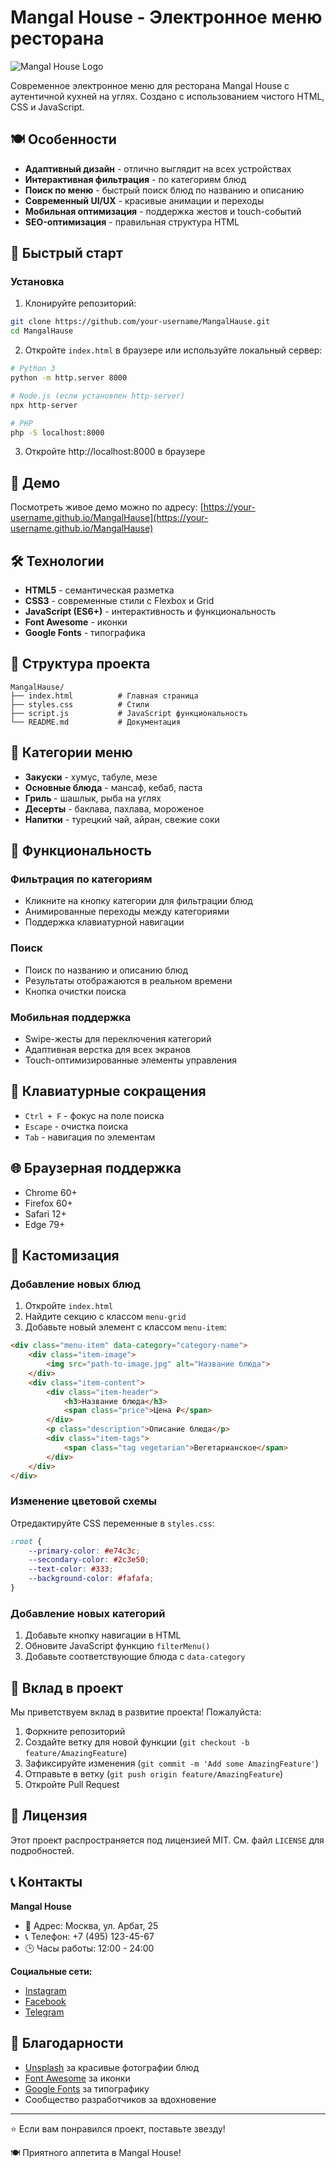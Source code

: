 # Mangal House - Электронное меню ресторана

![Mangal House Logo](https://img.shields.io/badge/Mangal%20House-Restaurant%20Menu-red?style=for-the-badge&logo=fire)

Современное электронное меню для ресторана Mangal House с аутентичной кухней на углях. Создано с использованием чистого HTML, CSS и JavaScript.

## 🍽️ Особенности

- **Адаптивный дизайн** - отлично выглядит на всех устройствах
- **Интерактивная фильтрация** - по категориям блюд
- **Поиск по меню** - быстрый поиск блюд по названию и описанию
- **Современный UI/UX** - красивые анимации и переходы
- **Мобильная оптимизация** - поддержка жестов и touch-событий
- **SEO-оптимизация** - правильная структура HTML

## 🚀 Быстрый старт

### Установка

1. Клонируйте репозиторий:
```bash
git clone https://github.com/your-username/MangalHause.git
cd MangalHause
```

2. Откройте `index.html` в браузере или используйте локальный сервер:
```bash
# Python 3
python -m http.server 8000

# Node.js (если установлен http-server)
npx http-server

# PHP
php -S localhost:8000
```

3. Откройте http://localhost:8000 в браузере

## 📱 Демо

Посмотреть живое демо можно по адресу: [https://your-username.github.io/MangalHause](https://your-username.github.io/MangalHause)

## 🛠️ Технологии

- **HTML5** - семантическая разметка
- **CSS3** - современные стили с Flexbox и Grid
- **JavaScript (ES6+)** - интерактивность и функциональность
- **Font Awesome** - иконки
- **Google Fonts** - типографика

## 📂 Структура проекта

```
MangalHause/
├── index.html          # Главная страница
├── styles.css          # Стили
├── script.js           # JavaScript функциональность
└── README.md           # Документация
```

## 🎨 Категории меню

- **Закуски** - хумус, табуле, мезе
- **Основные блюда** - мансаф, кебаб, паста
- **Гриль** - шашлык, рыба на углях
- **Десерты** - баклава, пахлава, мороженое
- **Напитки** - турецкий чай, айран, свежие соки

## 🔧 Функциональность

### Фильтрация по категориям
- Кликните на кнопку категории для фильтрации блюд
- Анимированные переходы между категориями
- Поддержка клавиатурной навигации

### Поиск
- Поиск по названию и описанию блюд
- Результаты отображаются в реальном времени
- Кнопка очистки поиска

### Мобильная поддержка
- Swipe-жесты для переключения категорий
- Адаптивная верстка для всех экранов
- Touch-оптимизированные элементы управления

## 🎯 Клавиатурные сокращения

- `Ctrl + F` - фокус на поле поиска
- `Escape` - очистка поиска
- `Tab` - навигация по элементам

## 🌐 Браузерная поддержка

- Chrome 60+
- Firefox 60+
- Safari 12+
- Edge 79+

## 📝 Кастомизация

### Добавление новых блюд

1. Откройте `index.html`
2. Найдите секцию с классом `menu-grid`
3. Добавьте новый элемент с классом `menu-item`:

```html
<div class="menu-item" data-category="category-name">
    <div class="item-image">
        <img src="path-to-image.jpg" alt="Название блюда">
    </div>
    <div class="item-content">
        <div class="item-header">
            <h3>Название блюда</h3>
            <span class="price">Цена ₽</span>
        </div>
        <p class="description">Описание блюда</p>
        <div class="item-tags">
            <span class="tag vegetarian">Вегетарианское</span>
        </div>
    </div>
</div>
```

### Изменение цветовой схемы

Отредактируйте CSS переменные в `styles.css`:

```css
:root {
    --primary-color: #e74c3c;
    --secondary-color: #2c3e50;
    --text-color: #333;
    --background-color: #fafafa;
}
```

### Добавление новых категорий

1. Добавьте кнопку навигации в HTML
2. Обновите JavaScript функцию `filterMenu()`
3. Добавьте соответствующие блюда с `data-category`

## 🤝 Вклад в проект

Мы приветствуем вклад в развитие проекта! Пожалуйста:

1. Форкните репозиторий
2. Создайте ветку для новой функции (`git checkout -b feature/AmazingFeature`)
3. Зафиксируйте изменения (`git commit -m 'Add some AmazingFeature'`)
4. Отправьте в ветку (`git push origin feature/AmazingFeature`)
5. Откройте Pull Request

## 📄 Лицензия

Этот проект распространяется под лицензией MIT. См. файл `LICENSE` для подробностей.

## 📞 Контакты

**Mangal House**
- 📍 Адрес: Москва, ул. Арбат, 25
- 📞 Телефон: +7 (495) 123-45-67
- 🕒 Часы работы: 12:00 - 24:00

**Социальные сети:**
- [Instagram](https://instagram.com/mangalhouse)
- [Facebook](https://facebook.com/mangalhouse)
- [Telegram](https://t.me/mangalhouse)

## 🙏 Благодарности

- [Unsplash](https://unsplash.com) за красивые фотографии блюд
- [Font Awesome](https://fontawesome.com) за иконки
- [Google Fonts](https://fonts.google.com) за типографику
- Сообщество разработчиков за вдохновение

---

⭐ Если вам понравился проект, поставьте звезду!

🍽️ Приятного аппетита в Mangal House!

